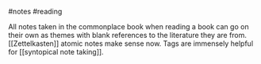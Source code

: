 #notes #reading 

All notes taken in the commonplace book when reading a book can go on their own as themes with blank references to the literature they are from.
[[Zettelkasten]] atomic notes make sense now.
Tags are immensely helpful for [[syntopical note taking]].
